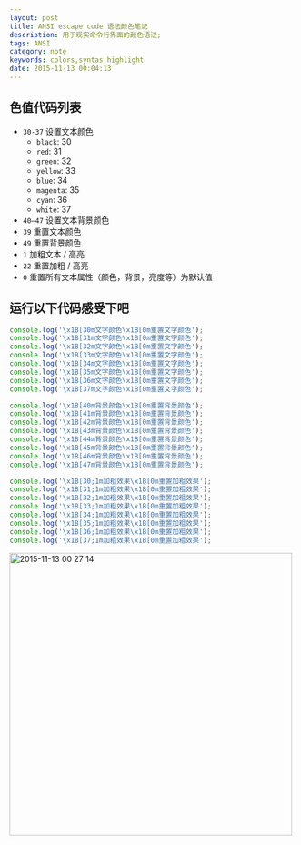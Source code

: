 ```yaml
---
layout: post
title: ANSI escape code 语法颜色笔记 
description: 用于现实命令行界面的颜色语法;
tags: ANSI
category: note
keywords: colors,syntas highlight
date: 2015-11-13 00:04:13
---
```


## 色值代码列表

* `30-37` 设置文本颜色
  * `black`: 30
  * `red`: 31
  * `green`: 32
  * `yellow`: 33 
  * `blue`: 34
  * `magenta`: 35
  * `cyan`: 36
  * `white`: 37
* `40–47` 设置文本背景颜色
* `39` 重置文本颜色
* `49` 重置背景颜色
* `1` 加粗文本 / 高亮
* `22` 重置加粗 / 高亮
* `0` 重置所有文本属性（颜色，背景，亮度等）为默认值

## 运行以下代码感受下吧

```js
console.log('\x1B[30m文字颜色\x1B[0m重置文字颜色');
console.log('\x1B[31m文字颜色\x1B[0m重置文字颜色');
console.log('\x1B[32m文字颜色\x1B[0m重置文字颜色');
console.log('\x1B[33m文字颜色\x1B[0m重置文字颜色');
console.log('\x1B[34m文字颜色\x1B[0m重置文字颜色');
console.log('\x1B[35m文字颜色\x1B[0m重置文字颜色');
console.log('\x1B[36m文字颜色\x1B[0m重置文字颜色');
console.log('\x1B[37m文字颜色\x1B[0m重置文字颜色');

console.log('\x1B[40m背景颜色\x1B[0m重置背景颜色');
console.log('\x1B[41m背景颜色\x1B[0m重置背景颜色');
console.log('\x1B[42m背景颜色\x1B[0m重置背景颜色');
console.log('\x1B[43m背景颜色\x1B[0m重置背景颜色');
console.log('\x1B[44m背景颜色\x1B[0m重置背景颜色');
console.log('\x1B[45m背景颜色\x1B[0m重置背景颜色');
console.log('\x1B[46m背景颜色\x1B[0m重置背景颜色');
console.log('\x1B[47m背景颜色\x1B[0m重置背景颜色');

console.log('\x1B[30;1m加粗效果\x1B[0m重置加粗效果');
console.log('\x1B[31;1m加粗效果\x1B[0m重置加粗效果');
console.log('\x1B[32;1m加粗效果\x1B[0m重置加粗效果');
console.log('\x1B[33;1m加粗效果\x1B[0m重置加粗效果');
console.log('\x1B[34;1m加粗效果\x1B[0m重置加粗效果');
console.log('\x1B[35;1m加粗效果\x1B[0m重置加粗效果');
console.log('\x1B[36;1m加粗效果\x1B[0m重置加粗效果');
console.log('\x1B[37;1m加粗效果\x1B[0m重置加粗效果');

```

<img width="497" alt="2015-11-13 00 27 14" src="https://cloud.githubusercontent.com/assets/1292082/11123967/6c12de6c-899d-11e5-9f40-72735ab26fb1.png">

